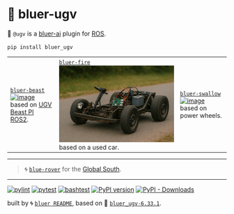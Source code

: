 # 🐬 bluer-ugv

🐬 `@ugv` is a [bluer-ai](https://github.com/kamangir/bluer-ai) plugin for [ROS](https://www.ros.org/).

```bash
pip install bluer_ugv
```

|   |   |   |
| --- | --- | --- |
| [`bluer-beast`](./bluer_ugv/docs/bluer-beast.md) [![image](https://github.com/waveshareteam/ugv_rpi/raw/main/media/UGV-Rover-details-23.jpg)](./bluer_ugv/docs/bluer-beast.md) based on [UGV Beast PI ROS2](https://www.waveshare.com/wiki/UGV_Beast_PI_ROS2). | [`bluer-fire`](./bluer_ugv/docs/bluer-fire.md) [![image](https://github.com/kamangir/assets/blob/main/bluer-ugv/bluer-fire.png?raw=true)](./bluer_ugv/docs/bluer-fire.md) based on a used car. | [`bluer-swallow`](./bluer_ugv/docs/bluer-swallow.md) [![image](https://github.com/kamangir/assets2/blob/main/bluer-swallow/20250608_144453.jpg?raw=true)](./bluer_ugv/docs/bluer-swallow.md) based on power wheels. |

---

> 🌀 [`blue-rover`](https://github.com/kamangir/blue-rover) for the [Global South](https://github.com/kamangir/bluer-south).

---


[![pylint](https://github.com/kamangir/bluer-ugv/actions/workflows/pylint.yml/badge.svg)](https://github.com/kamangir/bluer-ugv/actions/workflows/pylint.yml) [![pytest](https://github.com/kamangir/bluer-ugv/actions/workflows/pytest.yml/badge.svg)](https://github.com/kamangir/bluer-ugv/actions/workflows/pytest.yml) [![bashtest](https://github.com/kamangir/bluer-ugv/actions/workflows/bashtest.yml/badge.svg)](https://github.com/kamangir/bluer-ugv/actions/workflows/bashtest.yml) [![PyPI version](https://img.shields.io/pypi/v/bluer-ugv.svg)](https://pypi.org/project/bluer-ugv/) [![PyPI - Downloads](https://img.shields.io/pypi/dd/bluer-ugv)](https://pypistats.org/packages/bluer-ugv)

built by 🌀 [`bluer README`](https://github.com/kamangir/bluer-objects/tree/main/bluer_objects/README), based on 🐬 [`bluer_ugv-6.33.1`](https://github.com/kamangir/bluer-ugv).

